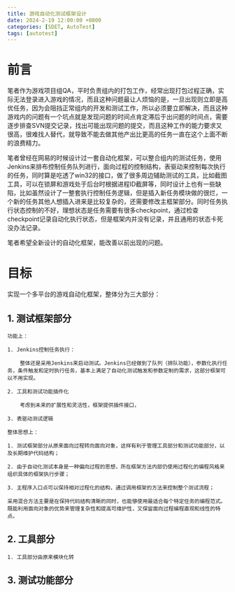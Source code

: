 ```yaml
---
title: 游戏自动化测试框架设计
date: 2024-2-19 12:00:00 +0800
categories: [SDET, AutoTest]
tags: [autotest]
---
```


# 前言

笔者作为游戏项目组QA，平时负责组内的打包工作，经常出现打包过程正确，实际无法登录进入游戏的情况，而且这种问题最让人烦恼的是，一旦出现则立即是高优任务，因为会阻挡正常组内的开发和测试工作，所以必须要立即解决，而且这种游戏内的问题有一个坑点就是发现问题的时间点肯定滞后于出问题的时间点，需要逐步排查SVN提交记录，找出可能出现问题的提交，而且这种工作的能力要求又很高，很难找人替代，就导致不能去做其他产出比更高的任务一直在这个上面不断的浪费精力。

笔者曾经在网易的时候设计过一套自动化框架，可以整合组内的测试任务，使用Jenkins来排布控制任务队列进行，面向过程的控制结构，表驱动来控制每次执行的任务，同时算是吃透了win32的接口，做了很多周边辅助测试的工具，比如截图工具，可以在锁屏和游戏处于后台时根据进程ID截屏等，同时设计上也有一些缺陷，比如虽然设计了一整套执行控制任务逻辑，但是插入新任务模块做的很烂，一个新的任务其他人想插入进来是比较复杂的，还需要修改主框架部分。同时任务执行状态控制的不好，理想状态是任务需要有很多checkpoint，通过检查checkpoint记录自动化执行状态，但是框架内并没有记录，并且通用的状态卡死没办法记录。

笔者希望全新设计的自动化框架，能改善以前出现的问题。

# 目标

实现一个多平台的游戏自动化框架，整体分为三大部分：

## 1. 测试框架部分

    功能上：

    1. Jenkins控制任务执行：

        整体还是采用Jenkins来启动测试。Jenkins已经做到了队列（排队功能），参数化执行任务，条件触发和定时执行任务，基本上满足了自动化测试触发和参数定制的需求，这部分框架可以不用实现。

    2. 工具和测试功能插件化

        考虑到未来的扩展性和灵活性，框架提供插件接口，

    3. 表驱动测试逻辑

    整体思想上：

    1. 测试框架部分从原来面向过程转向面向对象，这样有利于管理工具部分和测试功能部分，以及长期维护代码结构；

    2. 由于自动化测试本身是一种偏向过程的思想，所在框架方法内部仍使用过程化的编程风格来组织具体的框架执行步骤；

    3. 主程序入口点可以保持相对过程化的结构，通过调用框架的方法来控制整个测试流程；

    采用混合方法主要是在保持代码结构清晰的同时，也能够使用最适合每个特定任务的编程范式。既能利用面向对象的优势来管理复杂性和提高可维护性，又保留面向过程编程直观和线性的特点。

    

    
## 2. 工具部分

    1. 工具部分由原来模块化转

## 3. 测试功能部分

